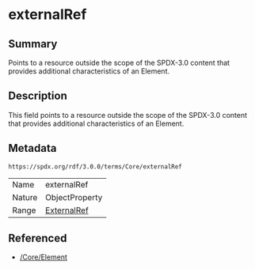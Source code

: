 <!-- Automatically generated by spec-parser v2.3.0 on 2024-07-16T15:00:52.540788+00:00 -->
<!-- SPDX-License-Identifier: Community-Spec-1.0 -->

# externalRef

## Summary

Points to a resource outside the scope of the SPDX-3.0 content
that provides additional characteristics of an Element.


## Description

This field points to a resource outside the scope of the SPDX-3.0 content
that provides additional characteristics of an Element.


## Metadata

`https://spdx.org/rdf/3.0.0/terms/Core/externalRef`


| | |
|---|---|
| Name | externalRef |
| Nature | ObjectProperty |
| Range | [ExternalRef](../Classes/ExternalRef.md) |




## Referenced

- [/Core/Element](../../Core/Classes/Element.md)

